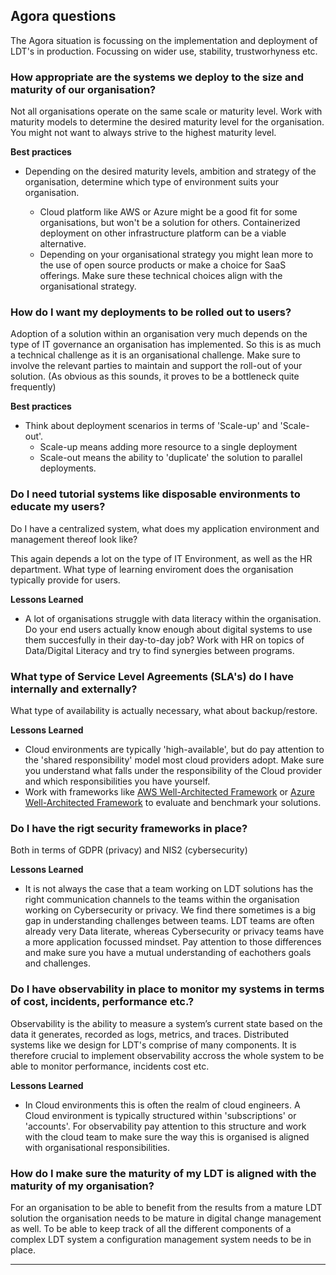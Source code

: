 ## Agora questions

The Agora situation is focussing on the implementation and deployment of LDT's in production. Focussing on wider use, stability, trustworhyness etc.

### How appropriate are the systems we deploy to the size and maturity of our organisation?

Not all organisations operate on the same scale or maturity level. Work with maturity models to determine the desired maturity level for the organisation. You might not want to always strive to the highest maturity level. 

__Best practices__

- Depending on the desired maturity levels, ambition and strategy of the organisation, determine which type of environment suits your organisation.

    - Cloud platform like AWS or Azure might be a good fit for some organisations, but won't be a solution for others. Containerized deployment on other infrastructure platform can be a viable alternative.
    - Depending on your organisational strategy you might lean more to the use of open source products or make a choice for SaaS offerings. Make sure these technical choices align with the organisational strategy.

### How do I want my deployments to be rolled out to users?

Adoption of a solution within an organisation very much depends on the type of IT governance an organisation has implemented. So this is as much a technical challenge as it is an organisational challenge. Make sure to involve the relevant parties to maintain and support the roll-out of your solution. (As obvious as this sounds, it proves to be a bottleneck quite frequently)

__Best practices__

- Think about deployment scenarios in terms of 'Scale-up' and 'Scale-out'.
    - Scale-up means adding more resource to a single deployment
    - Scale-out means the ability to 'duplicate' the solution to parallel deployments.

### Do I need tutorial systems like disposable environments to educate my users?

Do I have a centralized system, what does my application environment and management thereof look like?

This again depends a lot on the type of IT Environment, as well as the HR department. What type of learning enviroment does the organisation typically provide for users.

__Lessons Learned__
 - A lot of organisations struggle with data literacy within the organisation. Do your end users actually know enough about digital systems to use them succesfully in their day-to-day job? Work with HR on topics of Data/Digital Literacy and try to find synergies between programs.


### What type of Service Level Agreements (SLA's) do I have internally and externally? 

What type of availability is actually necessary, what about backup/restore.

__Lessons Learned__

- Cloud environments are typically 'high-available', but do pay attention to the 'shared responsibility' model most cloud providers adopt. Make sure you understand what falls under the responsibility of the Cloud provider and which responsibilities you have yourself.
- Work with frameworks like [AWS Well-Architected Framework](https://docs.aws.amazon.com/wellarchitected/latest/framework/welcome.html) or [Azure Well-Architected Framework](https://learn.microsoft.com/en-us/azure/well-architected/) to evaluate and benchmark your solutions.

### Do I have the rigt security frameworks in place?

Both in terms of GDPR (privacy) and NIS2 (cybersecurity)

__Lessons Learned__

- It is not always the case that a team working on LDT solutions has the right communication channels to the teams within the organisation working on Cybersecurity or privacy. We find there sometimes is a big gap in understanding challenges between teams. LDT teams are often already very Data literate, whereas Cybersecurity or privacy teams have a more application focussed mindset. Pay attention to those differences and make sure you have a mutual understanding of eachothers goals and challenges.



### Do I have observability in place to monitor my systems in terms of cost, incidents, performance etc.?

Observability is the ability to measure a system’s current state based on the data it generates, recorded as logs, metrics, and traces.
Distributed systems like we design for LDT's comprise of many components. It is therefore crucial to implement observability accross the whole system to be able to monitor performance, incidents cost etc. 

__Lessons Learned__

- In Cloud environments this is often the realm of cloud engineers. A Cloud environment is typically structured within 'subscriptions' or 'accounts'. For observability pay attention to this structure and work with the cloud team to make sure the way this is organised is aligned with organisational responsibilities.


### How do I make sure the maturity of my LDT is aligned with the maturity of my organisation?

For an organisation to be able to benefit from the results from a mature LDT solution the organisation needs to be mature in digital change management as well. To be able to keep track of all the different components of a complex LDT system a configuration management system needs to be in place.

---
